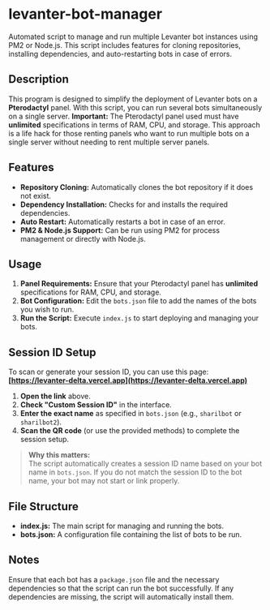 # levanter-bot-manager

Automated script to manage and run multiple Levanter bot instances using PM2 or Node.js. This script includes features for cloning repositories, installing dependencies, and auto-restarting bots in case of errors.

## Description

This program is designed to simplify the deployment of Levanter bots on a **Pterodactyl** panel. With this script, you can run several bots simultaneously on a single server. **Important:** The Pterodactyl panel used must have **unlimited** specifications in terms of RAM, CPU, and storage. This approach is a life hack for those renting panels who want to run multiple bots on a single server without needing to rent multiple server panels.

## Features

- **Repository Cloning:** Automatically clones the bot repository if it does not exist.
- **Dependency Installation:** Checks for and installs the required dependencies.
- **Auto Restart:** Automatically restarts a bot in case of an error.
- **PM2 & Node.js Support:** Can be run using PM2 for process management or directly with Node.js.

## Usage

1. **Panel Requirements:** Ensure that your Pterodactyl panel has **unlimited** specifications for RAM, CPU, and storage.
2. **Bot Configuration:** Edit the `bots.json` file to add the names of the bots you wish to run.
3. **Run the Script:** Execute `index.js` to start deploying and managing your bots.

## Session ID Setup

To scan or generate your session ID, you can use this page: **[https://levanter-delta.vercel.app](https://levanter-delta.vercel.app)**

1. **Open the link** above.
2. **Check "Custom Session ID"** in the interface.
3. **Enter the exact name** as specified in `bots.json` (e.g., `sharilbot` or `sharilbot2`).
4. **Scan the QR code** (or use the provided methods) to complete the session setup.

> **Why this matters:**  
> The script automatically creates a session ID name based on your bot name in `bots.json`. If you do not match the session ID to the bot name, your bot may not start or link properly.

## File Structure

- **index.js:** The main script for managing and running the bots.
- **bots.json:** A configuration file containing the list of bots to be run.

## Notes

Ensure that each bot has a `package.json` file and the necessary dependencies so that the script can run the bot successfully. If any dependencies are missing, the script will automatically install them.

